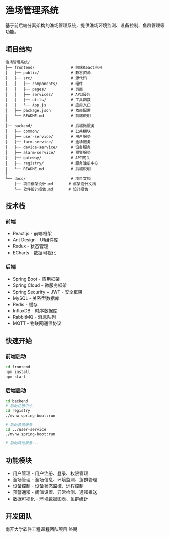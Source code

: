 # 渔场管理系统

基于前后端分离架构的渔场管理系统，提供渔场环境监测、设备控制、鱼群管理等功能。

## 项目结构

```
渔场管理系统/
├── frontend/                # 前端React应用
│   ├── public/              # 静态资源
│   ├── src/                 # 源代码
│   │   ├── components/      # 组件
│   │   ├── pages/           # 页面
│   │   ├── services/        # API服务
│   │   ├── utils/           # 工具函数
│   │   └── App.js           # 应用入口
│   ├── package.json         # 依赖配置
│   └── README.md            # 前端说明
│
├── backend/                 # 后端微服务
│   ├── common/              # 公共模块
│   ├── user-service/        # 用户服务
│   ├── farm-service/        # 渔场服务
│   ├── device-service/      # 设备服务
│   ├── alarm-service/       # 预警服务
│   ├── gateway/             # API网关
│   ├── registry/            # 服务注册中心
│   └── README.md            # 后端说明
│
└── docs/                    # 项目文档
    ├── 项目框架设计.md       # 框架设计文档
    └── 软件设计报告.md       # 设计报告
```

## 技术栈

### 前端
- React.js - 前端框架
- Ant Design - UI组件库
- Redux - 状态管理
- ECharts - 数据可视化

### 后端
- Spring Boot - 应用框架
- Spring Cloud - 微服务框架
- Spring Security + JWT - 安全框架
- MySQL - 关系型数据库
- Redis - 缓存
- InfluxDB - 时序数据库
- RabbitMQ - 消息队列
- MQTT - 物联网通信协议

## 快速开始

### 前端启动
```bash
cd frontend
npm install
npm start
```

### 后端启动
```bash
cd backend
# 启动注册中心
cd registry
./mvnw spring-boot:run

# 启动各微服务
cd ../user-service
./mvnw spring-boot:run

# 启动其他服务...
```

## 功能模块

- 用户管理 - 用户注册、登录、权限管理
- 渔场管理 - 渔场信息、环境监测、鱼群管理
- 设备控制 - 设备状态监控、远程控制
- 预警通知 - 阈值设置、异常检测、通知推送
- 数据可视化 - 环境数据图表、鱼群统计

## 开发团队

南开大学软件工程课程团队项目 终期